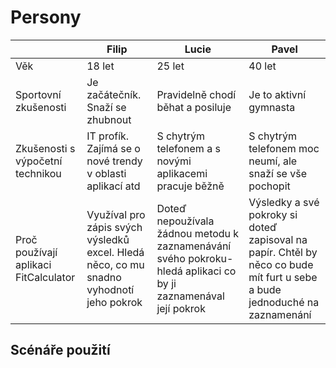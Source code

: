 <h1>Persony</h1>

|  |  Filip | Lucie  | Pavel |
|---|---|---|---|
| Věk  | 18 let  | 25 let | 40 let |
| Sportovní zkušenosti | Je začátečník. Snaží se zhubnout | Pravidelně chodí běhat a posiluje  | Je to aktivní gymnasta  |
| Zkušenosti s výpočetní technikou | IT profík. Zajímá se o nové trendy v oblasti aplikací atd| S chytrým telefonem a s novými aplikacemi pracuje běžně | S chytrým telefonem moc neumí, ale snaží se vše pochopit |
|Proč používají aplikaci FitCalculator| Využíval pro zápis svých výsledků excel. Hledá něco, co mu snadno vyhodnotí jeho pokrok | Doteď nepoužívala žádnou metodu k zaznamenávání svého pokroku- hledá aplikaci co by ji zaznamenával její pokrok | Výsledky a své pokroky si doteď zapisoval na papír. Chtěl by něco co bude mít furt u sebe a bude jednoduché na zaznamenání |

<h2>Scénáře použití
